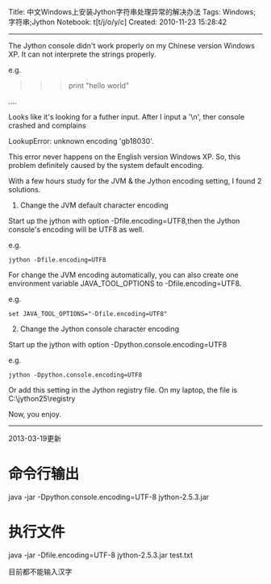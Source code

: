 Title: 中文Windows上安装Jython字符串处理异常的解决办法
Tags: Windows;字符串;Jython
Notebook: t[t/j/o/y/c]
Created: 2010-11-23 15:28:42

------

The Jython console didn't work properly on my Chinese version Windows XP. It can not interprete the strings properly.

e.g.

>>> print "hello world"

....

Looks like it's looking for a futher input. After I input a '\n', ther console crashed and complains

LookupError: unknown encoding 'gb18030'.

This error never happens on the English version Windows XP. So, this problem definitely caused by the system default encoding.

With a few hours study for the JVM & the Jython encoding setting, I found 2 solutions.

1) Change the JVM default character encoding

Start up the jython with option -Dfile.encoding=UTF8,then the Jython console's encoding will be UTF8 as well.

e.g.

    jython -Dfile.encoding=UTF8 

For change the JVM encoding automatically, you can also create one environment variable JAVA_TOOL_OPTIONS to -Dfile.encoding=UTF8.

e.g.

    set JAVA_TOOL_OPTIONS="-Dfile.encoding=UTF8" 

2) Change the Jython console character encoding

Start up the jython with option -Dpython.console.encoding=UTF8

e.g.

    jython -Dpython.console.encoding=UTF8

Or add this setting in the Jython registry file. On my laptop, the file is C:\jython25\registry

Now, you enjoy.

------

2013-03-19更新

# 命令行输出

java -jar -Dpython.console.encoding=UTF-8 jython-2.5.3.jar

# 执行文件

java -jar -Dfile.encoding=UTF-8 jython-2.5.3.jar test.txt

目前都不能输入汉字
